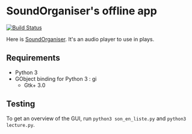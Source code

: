 # SoundOrganiser's offline app

[![Build Status](https://travis-ci.org/nils-van-zuijlen/sound-organiser-offline-app.svg?branch=master)](https://travis-ci.org/nils-van-zuijlen/sound-organiser-offline-app)

Here is [SoundOrganiser](//github.com/nils-van-zuijlen/sound-organiser). It's an audio player to use in plays.

## Requirements

- Python 3
- GObject binding for Python 3 : gi
  - Gtk+ 3.0

## Testing

To get an overview of the GUI, run `python3 son_en_liste.py`
and `python3 lecture.py`.
